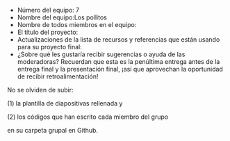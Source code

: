 - Número del equipo: 7
- Nombre del equipo:Los pollitos
- Nombre de todos miembros en el equipo:
- El título del proyecto:
- Actualizaciones de la lista de recursos y referencias que están usando para su proyecto final:
- ¿Sobre qué les gustaría recibir sugerencias o ayuda de las moderadoras? Recuerdan que esta es la penúltima entrega antes de la entrega final y la presentación final, ¡así que aprovechan la oportunidad de recibir retroalimentación!

No se olviden de subir:

(1) la plantilla de diapositivas rellenada y 

(2) los códigos que han escrito cada miembro del grupo 

en su carpeta grupal en Github.
